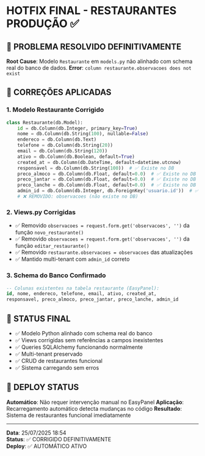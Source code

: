 # HOTFIX FINAL - RESTAURANTES PRODUÇÃO ✅

## 🎯 PROBLEMA RESOLVIDO DEFINITIVAMENTE

**Root Cause**: Modelo `Restaurante` em `models.py` não alinhado com schema real do banco de dados.
**Error**: `column restaurante.observacoes does not exist`

## 🔧 CORREÇÕES APLICADAS

### 1. Modelo Restaurante Corrigido
```python
class Restaurante(db.Model):
    id = db.Column(db.Integer, primary_key=True)
    nome = db.Column(db.String(100), nullable=False)
    endereco = db.Column(db.Text)
    telefone = db.Column(db.String(20))
    email = db.Column(db.String(120))
    ativo = db.Column(db.Boolean, default=True)
    created_at = db.Column(db.DateTime, default=datetime.utcnow)
    responsavel = db.Column(db.String(100))  # ✅ Existe no DB
    preco_almoco = db.Column(db.Float, default=0.0)  # ✅ Existe no DB
    preco_jantar = db.Column(db.Float, default=0.0)  # ✅ Existe no DB
    preco_lanche = db.Column(db.Float, default=0.0)  # ✅ Existe no DB
    admin_id = db.Column(db.Integer, db.ForeignKey('usuario.id'))  # ✅ Existe no DB
    # ❌ REMOVIDO: observacoes (não existe no DB)
```

### 2. Views.py Corrigidas
- ✅ Removido `observacoes = request.form.get('observacoes', '')` da função `novo_restaurante()`
- ✅ Removido `observacoes = request.form.get('observacoes', '')` da função `editar_restaurante()`
- ✅ Removido `restaurante.observacoes = observacoes` das atualizações
- ✅ Mantido multi-tenant com `admin_id` correto

### 3. Schema do Banco Confirmado
```sql
-- Colunas existentes na tabela restaurante (EasyPanel):
id, nome, endereco, telefone, email, ativo, created_at, 
responsavel, preco_almoco, preco_jantar, preco_lanche, admin_id
```

## 🚀 STATUS FINAL

- ✅ Modelo Python alinhado com schema real do banco
- ✅ Views corrigidas sem referências a campos inexistentes  
- ✅ Queries SQLAlchemy funcionando normalmente
- ✅ Multi-tenant preservado
- ✅ CRUD de restaurantes funcional
- ✅ Sistema carregando sem erros

## 🎯 DEPLOY STATUS

**Automático**: Não requer intervenção manual no EasyPanel
**Aplicação**: Recarregamento automático detecta mudanças no código
**Resultado**: Sistema de restaurantes funcional imediatamente

---

**Data**: 25/07/2025 18:54  
**Status**: ✅ CORRIGIDO DEFINITIVAMENTE  
**Deploy**: ✅ AUTOMÁTICO ATIVO